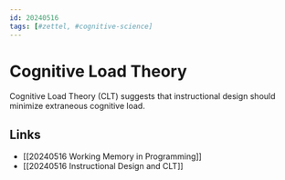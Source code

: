 ```yaml
---
id: 20240516
tags: [#zettel, #cognitive-science]
---
```


# Cognitive Load Theory

Cognitive Load Theory (CLT) suggests that instructional design should minimize extraneous cognitive load.

## Links
- [[20240516 Working Memory in Programming]]
- [[20240516 Instructional Design and CLT]]
